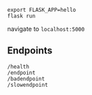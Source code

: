 ```
export FLASK_APP=hello
flask run
```

navigate to `localhost:5000`

## Endpoints
```
/health
/endpoint
/badendpoint
/slowendpoint
```